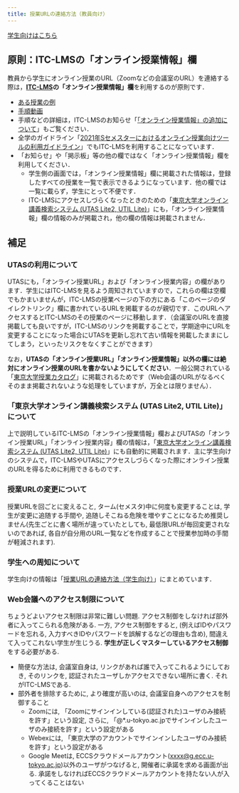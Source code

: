 ```yaml
---
title: 授業URLの連絡方法（教員向け）
---
```


[学生向けはこちら](/oc/url)

## 原則：ITC-LMSの「オンライン授業情報」欄

教員から学生にオンライン授業のURL（Zoomなどの会議室のURL）を連絡する際は，**[ITC-LMS](/itc_lms)の「オンライン授業情報」欄**を利用するのが原則です．

- [ある授業の例](https://itc-lms.ecc.u-tokyo.ac.jp/lms/course?idnumber=2020FEN-EE3d16L10J01)
- [手順動画](https://youtu.be/JeBwwDfhJJw)
- 手順などの詳細は，ITC-LMSのお知らせ「[「オンライン授業情報」の追加について](https://www.ecc.u-tokyo.ac.jp/announcement/2020/09/16_3208.html)」もご覧ください．
- 全学のガイドライン「[2021年Sセメスターにおけるオンライン授業向けツールの利用ガイドライン](/notice/guideline)」でもITC-LMSを利用することになっています．
- 「お知らせ」や「掲示板」等の他の欄ではなく「オンライン授業情報」欄を利用してください．
    - 学生側の画面では，「オンライン授業情報」欄に掲載された情報は，登録したすべての授業を一覧で表示できるようになっています．他の欄では一覧に載らず，学生にとって不便です．
    - ITC-LMSにアクセスしづらくなったときのための「[東京大学オンライン講義検索システム (UTAS Lite2, UTIL Lite)](https://utelecon-directory.adm.u-tokyo.ac.jp/)」にも，「オンライン授業情報」欄の情報のみが掲載され，他の欄の情報は掲載されません．

## 補足

### UTASの利用について

UTASにも，「オンライン授業URL」および「オンライン授業内容」の欄があります．学生にはITC-LMSを見るよう周知されていますので，これらの欄は空欄でもかまいませんが，ITC-LMSの授業ページの下の方にある「このページのダイレクトリンク」欄に書かれているURLを掲載するのが親切です．このURLへアクセスするとITC-LMSのその授業のページに移動します．（会議室のURLを直接掲載しても良いですが，ITC-LMSのリンクを掲載することで，学期途中にURLを変更することになった場合にUTASを更新し忘れて古い情報を掲載したままにしてしまう，といったリスクをなくすことができます）

なお，**UTASの「オンライン授業URL」「オンライン授業情報」以外の欄には絶対にオンライン授業のURLを書かないようにしてください**．一般公開されている「[東京大学授業カタログ](https://catalog.he.u-tokyo.ac.jp/)」に掲載されるためです（Web会議のURLがなるべくそのまま掲載されないような処理をしていますが，万全とは限りません）．

### 「東京大学オンライン講義検索システム (UTAS Lite2, UTIL Lite)」について

上で説明しているITC-LMSの「オンライン授業情報」欄およびUTASの「オンライン授業URL」「オンライン授業内容」欄の情報は，「[東京大学オンライン講義検索システム (UTAS Lite2, UTIL Lite)](https://utelecon-directory.adm.u-tokyo.ac.jp/)」にも自動的に掲載されます．主に学生向けのシステムで，ITC-LMSやUTASにアクセスしづらくなった際にオンライン授業のURLを得るために利用できるものです．

### 授業URLの変更について

授業URLを回ごとに変えること, ターム(セメスタ)中に何度も変更することは, 学生が変更に追随する手間や, 追随しそこねる危険を増やすことになるため推奨しません(先生ごとに書く場所が違っていたとしても, 最低限URLが毎回変更されないのであれば, 各自が自分用のURL一覧などを作成することで授業参加時の手間が軽減されます).

### 学生への周知について

学生向けの情報は「[授業URLの連絡方法（学生向け）](/oc/url)」にまとめています．

### Web会議へのアクセス制限について

ちょうどよいアクセス制限は非常に難しい問題. アクセス制御をしなければ部外者に入ってこられる危険がある. 一方, アクセス制御をすると, (例えばIDやパスワードを忘れる, 入力すべきIDやパスワードを誤解するなどの理由も含め), 間違えて入ってこれない学生が生じうる. **学生が正しくマスターしているアクセス制御**をする必要がある.

* 簡便な方法は, 会議室自身は, リンクがあれば誰で入ってこれるようにしておき, そのリンクを, 認証されたユーザしかアクセスできない場所に書く. それがITC-LMSである.
* 部外者を排除するために, より確度が高いのは, 会議室自身へのアクセスを制御すること
  * Zoomには, 「Zoomにサインインしている(認証された)ユーザのみ接続を許す」という設定, さらに, 「@*.u-tokyo.ac.jpでサインインしたユーザのみ接続を許す」という設定がある
  * Webexには, 「東京大学のアカウントでサインインしたユーザのみ接続を許す」という設定がある
  * Google Meetは, ECCSクラウドメールアカウント(xxxx@g.ecc.u-tokyo.ac.jp)以外のユーザがつなげると, 開催者に承諾を求める画面が出る. 承諾をしなければECCSクラウドメールアカウントを持たない人が入ってくることはない
